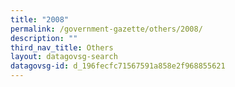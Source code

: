 ```yaml
---
title: "2008"
permalink: /government-gazette/others/2008/
description: ""
third_nav_title: Others
layout: datagovsg-search
datagovsg-id: d_196fecfc71567591a858e2f968855621
---
```

